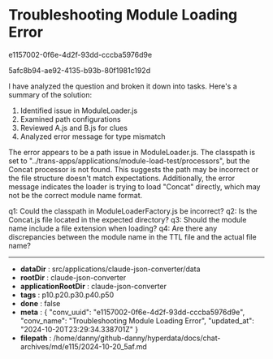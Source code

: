 # Troubleshooting Module Loading Error

e1157002-0f6e-4d2f-93dd-cccba5976d9e

5afc8b94-ae92-4135-b93b-80f1981c192d

 I have analyzed the question and broken it down into tasks. Here's a summary of the solution:

1. Identified issue in ModuleLoader.js
2. Examined path configurations
3. Reviewed A.js and B.js for clues
4. Analyzed error message for type mismatch

The error appears to be a path issue in ModuleLoader.js. The classpath is set to "../trans-apps/applications/module-load-test/processors", but the Concat processor is not found. This suggests the path may be incorrect or the file structure doesn't match expectations. Additionally, the error message indicates the loader is trying to load "Concat" directly, which may not be the correct module name format.

q1: Could the classpath in ModuleLoaderFactory.js be incorrect?
q2: Is the Concat.js file located in the expected directory?
q3: Should the module name include a file extension when loading?
q4: Are there any discrepancies between the module name in the TTL file and the actual file name?

---

* **dataDir** : src/applications/claude-json-converter/data
* **rootDir** : claude-json-converter
* **applicationRootDir** : claude-json-converter
* **tags** : p10.p20.p30.p40.p50
* **done** : false
* **meta** : {
  "conv_uuid": "e1157002-0f6e-4d2f-93dd-cccba5976d9e",
  "conv_name": "Troubleshooting Module Loading Error",
  "updated_at": "2024-10-20T23:29:34.338701Z"
}
* **filepath** : /home/danny/github-danny/hyperdata/docs/chat-archives/md/e115/2024-10-20_5af.md